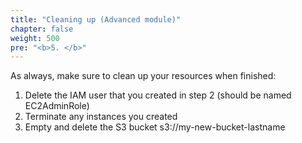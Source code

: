 ```yaml
---
title: "Cleaning up (Advanced module)"
chapter: false
weight: 500
pre: "<b>5. </b>"
---
```


As always, make sure to clean up your resources when finished:
1. Delete the IAM user that you created in step 2 (should be named EC2AdminRole)
2. Terminate any instances you created
3. Empty and delete the S3 bucket s3://my-new-bucket-lastname
